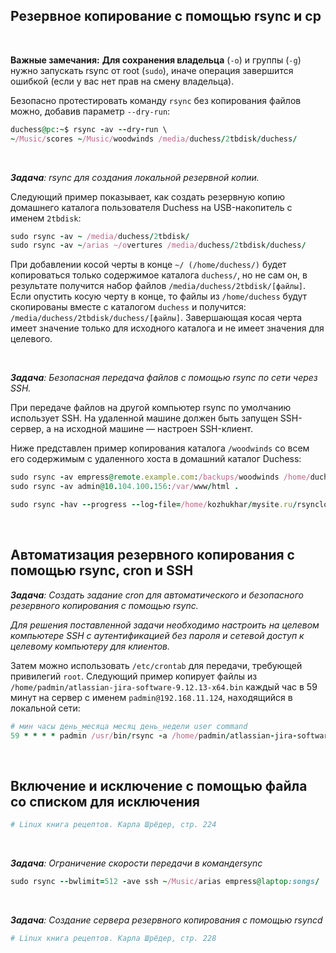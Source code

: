 ## Резервное копирование с  помощью rsync и  cp


<br>

**Важные замечания:**
**Для сохранения владельца** (`-o`) и группы (`-g`) нужно запускать rsync от root (`sudo`), иначе операция завершится ошибкой (если у вас нет прав на смену владельца).

Безопасно протестировать команду `rsync` без копирования файлов можно, добавив параметр `--dry-run`:

```ruby
duchess@pc:~$ rsync -av --dry-run \
~/Music/scores ~/Music/woodwinds /media/duchess/2tbdisk/duchess/
```

<br>

_**Задача**: rsync для создания локальной резервной копии._

Следующий пример показывает, как создать резервную копию домашнего каталога пользователя Duchess на USB-накопитель с именем `2tbdisk`:

```ruby
sudo rsync -av ~ /media/duchess/2tbdisk/
sudo rsync -av ~/arias ~/overtures /media/duchess/2tbdisk/duchess/
```

При добавлении косой черты в конце `~/ (/home/duchess/)` будет копироваться только содержимое каталога `duchess/`, но не сам он, в результате получится набор файлов `/media/duchess/2tbdisk/[файлы]`.  Если опустить косую черту в конце, то файлы из `/home/duchess` будут скопированы вместе с каталогом `duchess` и получится: `/media/duchess/2tbdisk/duchess/[файлы]`.  Завершающая косая черта имеет значение только для исходного каталога и не имеет значения для целевого.




<br>

_**Задача**: Безопасная передача файлов с помощью rsync по сети через SSH._

При передаче файлов на другой компьютер rsync по умолчанию использует SSH. На удаленной машине должен быть запущен SSH-сервер, а на исходной машине — настроен SSH-клиент.

Ниже представлен пример копирования каталога `/woodwinds` со всем его содержимым с удаленного хоста в домашний каталог Duchess:

```ruby
sudo rsync -av empress@remote.example.com:/backups/woodwinds /home/duchess/Music/
sudo rsync -av admin@10.104.100.156:/var/www/html .

sudo rsync -hav --progress --log-file=/home/kozhukhar/mysite.ru/rsynclog.txt padmin@10.104.100.155:~/04.04.2025.dump.sql .
```


<br>

## Автоматизация резервного копирования с помощью rsync, cron и SSH

_**Задача**: Создать задание cron для автоматического и безопасного резервного копирования с помощью rsync._

_Для решения поставленной задачи необходимо настроить на целевом компьютере SSH с аутентификацией без пароля и сетевой доступ к целевому компьютеру для клиентов._

Затем можно использовать `/etc/crontab` для передачи, требующей привилегий `root`. Следующий пример копирует файлы из `/home/padmin/atlassian-jira-software-9.12.13-x64.bin` каждый час в 59 минут на сервер с именем `padmin@192.168.11.124`, находящийся в локальной сети:

```ruby
# мин часы день_месяца месяц день_недели user command
59 * * * * padmin /usr/bin/rsync -a /home/padmin/atlassian-jira-software-9.12.13-x64.bin padmin@192.168.11.124:~/dump
```


<br>

## Включение и исключение с помощью файла со списком для исключения 

```ruby
# Linux книга рецептов. Карла Шрёдер, стр. 224
```

<br>

_**Задача**: Ограничение скорости передачи в командеrsync_

```ruby
sudo rsync --bwlimit=512 -ave ssh ~/Music/arias empress@laptop:songs/
```

<br>

_**Задача**: Создание сервера резервного копирования с помощью rsyncd_

```ruby
# Linux книга рецептов. Карла Шрёдер, стр. 228
```
